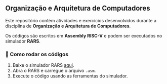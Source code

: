 ## Organização e Arquitetura de Computadores  

Este repositório contém atividades e exercícios desenvolvidos durante a disciplina de **Organização e Arquitetura de Computadores**.  

Os códigos são escritos em **Assembly RISC-V** e podem ser executados no simulador **RARS**.  

### 🔧 Como rodar os códigos  
1. Baixe o simulador RARS [aqui](https://github.com/TheThirdOne/rars).  
2. Abra o RARS e carregue o arquivo `.asm`.  
3. Execute o código usando as ferramentas do simulador.  
